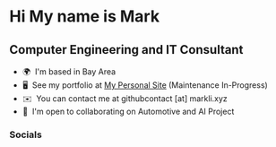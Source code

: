 Hi My name is Mark
===============================================================================================================================

Computer Engineering and IT Consultant
----------------------------------------------

* 🌍  I'm based in Bay Area
* 🖥️  See my portfolio at [My Personal Site](http://markli.xyz) (Maintenance In-Progress)
* ✉️  You can contact me at githubcontact \[at\] markli.xyz
* 🤝  I'm open to collaborating on Automotive and AI Project


### Socials


